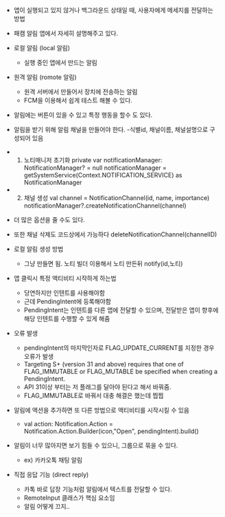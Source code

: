 - 앱이 실행되고 있지 않거나 백그라운드 상태일 때, 사용자에게 메세지를 전달하는 방법
- 패캠 알림 앱에서 자세히 설명해주고 있다. 

- 로컬 알림 (local 알림)
	- 실행 중인 앱에서 만드는 알림

- 원격 알림 (romote 알림)
	- 원격 서버에서 만들어서 장치에 전송하는 알림
	- FCM을 이용해서 쉽게 테스트 해볼 수 있다.

- 알림에는 버튼이 있을 수 있고 특정 행동을 할수 도 있다.

- 알림을 받기 위해 알림 채널을 만들어야 한다.
	-식별id, 채널이름, 채널설명으로 구성되어 있음

- 1. 노티매니저 초기화
private var notificationManager: NotificationManager? = null
notificationManager = getSystemService(Context.NOTIFICATION_SERVICE) as NotificationManager

- 2. 채널 생성
val channel = NotificationChannel(id, name, importance)
notificationManager?.createNotificationChannel(channel)

- 더 많은 옵션을 줄 수도 있다.
- 또한 채널 삭제도 코드상에서 가능하다
deleteNotificationChannel(channelID)

- 로컬 알림 생성 방법
	- 그냥 만들면 됨. 노티 빌더 이용해서 노티 만든뒤 notify(id,노티)

- 앱 클릭시 특정 액티비티 시작하게 하는법
	- 당연하지만 인텐트를 사용해야함
	- 근데 PendingIntent에 등록해야함
	- PendingIntent는 인텐트를 다른 앱에 전달할 수 있으며, 전달받은 앱이 향후에 해당 인텐트를 수행할 수 있게 해줌

- 오류 발생
	- pendingIntent의 마지막인자로 FLAG_UPDATE_CURRENT를 지정한 경우 오류가 발생
	- Targeting S+ (version 31 and above) requires that one of FLAG_IMMUTABLE or FLAG_MUTABLE be specified when creating a PendingIntent.
	- API 31이상 부터는 저 플래그를 달아야 된다고 해서 바꿔줌.
	- FLAG_IMMUTABLE로 바꿔서 대충 해결은 했는데 찝찝

- 알림에 액션을 추가하면 또 다른 방법으로 액티비티를 시작시킬 수 있음
	- val action: Notification.Action = Notification.Action.Builder(icon,"Open", pendingIntent).build()

- 알림이 너무 많아지면 보기 힘들 수 있으니, 그룹으로 묶을 수 있다.
	- ex) 카카오톡 채팅 알림

- 직접 응답 기능 (direct reply)
	- 카톡 바로 답장 기능처럼 알림에서 텍스트를 전달할 수 있다.
	- RemoteInput 클래스가 핵심 요소임
	- 알림 어떻게 끄지..
